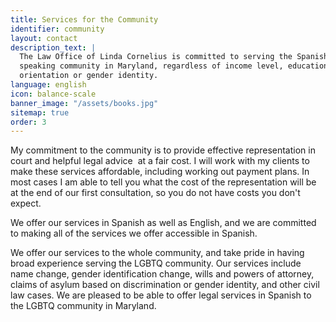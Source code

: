 ```yaml
---
title: Services for the Community
identifier: community
layout: contact
description_text: |
  The Law Office of Linda Cornelius is committed to serving the Spanish
  speaking community in Maryland, regardless of income level, education, or sexual
  orientation or gender identity.
language: english
icon: balance-scale
banner_image: "/assets/books.jpg"
sitemap: true
order: 3
---
```


My commitment to the community is to provide effective representation in court and helpful legal advice &nbsp;at a fair cost. I will work with my clients to make these services affordable, including working out payment plans. In most cases I am able to tell you what the cost of the representation will be at the end of our first consultation, so you do not have costs you don't expect.

We offer our services in Spanish as well as English, and we are committed to making all of the services we offer accessible in Spanish.

We offer our services to the whole community, and take pride in having broad experience serving the LGBTQ community. Our services include name change, gender identification change, wills and powers of attorney, claims of asylum based on discrimination or gender identity, and other civil law cases. We are pleased to be able to offer legal services in Spanish to the LGBTQ community in Maryland.